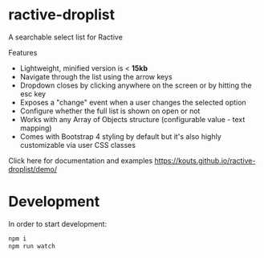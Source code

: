 # ractive-droplist
A searchable select list for Ractive 

Features
- Lightweight, minified version is &lt; **15kb**
- Navigate through the list using the arrow keys
- Dropdown closes by clicking anywhere on the screen or by hitting the esc key
- Exposes a "change" event when a user changes the selected option
- Configure whether the full list is shown on open or not
- Works with any Array of Objects structure (configurable value - text mapping)
- Comes with Bootstrap 4 styling by default but it's also highly customizable via user CSS classes


Click here for documentation and examples
https://kouts.github.io/ractive-droplist/demo/

# Development

In order to start development:

```sh
npm i
npm run watch
```